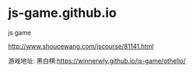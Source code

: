 # js-game.github.io
js game

http://www.shoucewang.com/jscourse/81141.html

游戏地址:
	黑白棋:https://winnerwly.github.io/js-game/othello/